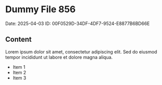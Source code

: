# Dummy File 856

Date: 2025-04-03
ID: 00F0529D-34DF-4DF7-9524-E8877B6BD66E

## Content

Lorem ipsum dolor sit amet, consectetur adipiscing elit.
Sed do eiusmod tempor incididunt ut labore et dolore magna aliqua.

* Item 1
* Item 2
* Item 3
